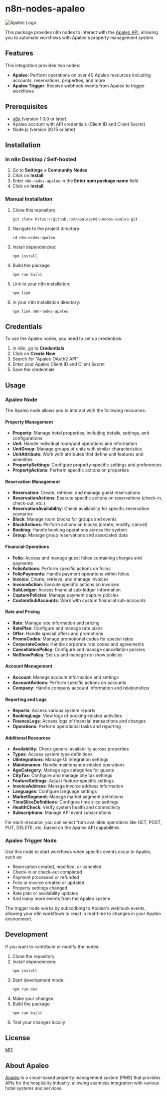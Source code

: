 # n8n-nodes-apaleo

![Apaleo Logo](nodes/Apaleo/apaleo.svg)

This package provides n8n nodes to interact with the [Apaleo API](https://docs.apaleo.com/), allowing you to automate workflows with Apaleo's property management system.

## Features

This integration provides two nodes:

- **Apaleo**: Perform operations on over 40 Apaleo resources including accounts, reservations, properties, and more
- **Apaleo Trigger**: Receive webhook events from Apaleo to trigger workflows

## Prerequisites

- [n8n](https://n8n.io/) (version 1.0.0 or later)
- Apaleo account with API credentials (Client ID and Client Secret)
- Node.js (version 20.15 or later)

## Installation

### In n8n Desktop / Self-hosted

1. Go to **Settings > Community Nodes**
2. Click on **Install**
3. Enter `n8n-nodes-apaleo` in the **Enter npm package name** field
4. Click on **Install**

### Manual Installation

1. Clone this repository:
   ```
   git clone https://github.com/apaleo/n8n-nodes-apaleo.git
   ```
2. Navigate to the project directory:
   ```
   cd n8n-nodes-apaleo
   ```
3. Install dependencies:
   ```
   npm install
   ```
4. Build the package:
   ```
   npm run build
   ```
5. Link to your n8n installation:
   ```
   npm link
   ```
6. In your n8n installation directory:
   ```
   npm link n8n-nodes-apaleo
   ```

## Credentials

To use the Apaleo nodes, you need to set up credentials:

1. In n8n, go to **Credentials**
2. Click on **Create New**
3. Search for "Apaleo OAuth2 API"
4. Enter your Apaleo Client ID and Client Secret
5. Save the credentials

## Usage

### Apaleo Node

The Apaleo node allows you to interact with the following resources:

#### Property Management
- **Property**: Manage hotel properties, including details, settings, and configurations
- **Unit**: Handle individual room/unit operations and information
- **UnitGroup**: Manage groups of units with similar characteristics
- **UnitAttribute**: Work with attributes that define unit features and amenities
- **PropertySettings**: Configure property-specific settings and preferences
- **PropertyActions**: Perform specific actions on properties

#### Reservation Management
- **Reservation**: Create, retrieve, and manage guest reservations
- **ReservationActions**: Execute specific actions on reservations (check-in, check-out, etc.)
- **ReservationAvailability**: Check availability for specific reservation scenarios
- **Block**: Manage room blocks for groups and events
- **BlockActions**: Perform actions on blocks (create, modify, cancel)
- **Booking**: Handle booking operations across the system
- **Group**: Manage group reservations and associated data

#### Financial Operations
- **Folio**: Access and manage guest folios containing charges and payments
- **FolioActions**: Perform specific actions on folios
- **FolioPayments**: Handle payment operations within folios
- **Invoice**: Create, retrieve, and manage invoices
- **InvoiceAction**: Execute specific actions on invoices
- **SubLedger**: Access financial sub-ledger information
- **CapturePolicies**: Manage payment capture policies
- **CustomSubAccounts**: Work with custom financial sub-accounts

#### Rate and Pricing
- **Rate**: Manage rate information and pricing
- **RatePlan**: Configure and manage rate plans
- **Offer**: Handle special offers and promotions
- **PromoCodes**: Manage promotional codes for special rates
- **CorporateCodes**: Handle corporate rate codes and agreements
- **CancellationPolicy**: Configure and manage cancellation policies
- **NoShowPolicy**: Set up and manage no-show policies

#### Account Management
- **Account**: Manage account information and settings
- **AccountActions**: Perform specific actions on accounts
- **Company**: Handle company account information and relationships

#### Reporting and Logs
- **Reports**: Access various system reports
- **BookingLogs**: View logs of booking-related activities
- **FinanceLogs**: Access logs of financial transactions and changes
- **Operations**: Perform operational tasks and reporting

#### Additional Resources
- **Availability**: Check general availability across properties
- **Types**: Access system type definitions
- **UiIntegrations**: Manage UI integration settings
- **Maintenance**: Handle maintenance-related operations
- **AgeCategory**: Manage age categories for guests
- **CityTax**: Configure and manage city tax settings
- **FeatureSettings**: Adjust feature-specific settings
- **InvoiceAddress**: Manage invoice address information
- **Languages**: Configure language settings
- **MarketSegment**: Manage market segment definitions
- **TimeSliceDefinitions**: Configure time slice settings
- **HealthCheck**: Verify system health and connectivity
- **Subscriptions**: Manage API event subscriptions

For each resource, you can select from available operations like GET, POST, PUT, DELETE, etc. based on the Apaleo API capabilities.

### Apaleo Trigger Node

Use this node to start workflows when specific events occur in Apaleo, such as:

- Reservation created, modified, or canceled
- Check-in or check-out completed
- Payment processed or refunded
- Folio or invoice created or updated
- Property settings changed
- Rate plan or availability updates
- And many more events from the Apaleo system

The trigger node works by subscribing to Apaleo's webhook events, allowing your n8n workflows to react in real-time to changes in your Apaleo environment.

## Development

If you want to contribute or modify the nodes:

1. Clone the repository
2. Install dependencies:
   ```
   npm install
   ```
3. Start development mode:
   ```
   npm run dev
   ```
4. Make your changes
5. Build the package:
   ```
   npm run build
   ```
6. Test your changes locally

## License

[MIT](LICENSE.md)

## About Apaleo

[Apaleo](https://apaleo.com/) is a cloud-based property management system (PMS) that provides APIs for the hospitality industry, allowing seamless integration with various hotel systems and services.
